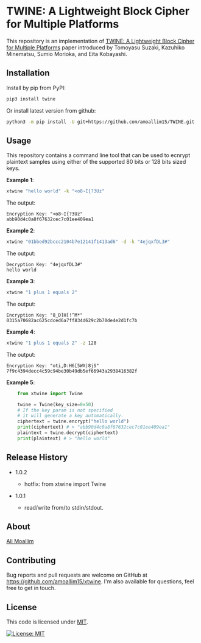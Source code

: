 # TWINE: A Lightweight Block Cipher for Multiple Platforms

This repository is an implementation of [TWINE: A Lightweight Block Cipher for Multiple Platforms](TWINE_A_Lightweight_Block_Cipher_for_Multiple_Platforms.pdf) paper introduced by Tomoyasu Suzaki, Kazuhiko Minematsu, Sumio Morioka, and Eita Kobayashi.

## Installation

Install by pip from PyPI:

```sh
pip3 install twine
```

Or install latest version from github:

```sh
python3 -m pip install -U git+https://github.com/amoallim15/TWINE.git
```

## Usage
This repository contains a command line tool that can be used to ecnrypt plaintext samples using either of the supported 80 bits or 128 bits sized keys.

**Example 1**:

```sh
xtwine "hello world" -k "<o8~I{?3Uz"
```

The output:

```
Encryption Key: "<o8~I{?3Uz"
abb90d4c0a8f67632cec7c01ee409ea1
```

**Example 2**:

```sh
xtwine "01bbed92bccc2104b7e12141f1413ad6" -d -k "4ejqxfDL3#"
```

The output:

```
Decryption Key: "4ejqxfDL3#"
hello world
```

**Example 3**:

```sh
xtwine "1 plus 1 equals 2"
```

The output:

```
Encryption Key: "8_D]H[!^M*"
0315a70682ac625cdced6a7ff834d629c2b70de4e2d1fc7b
```

**Example 4**:

```sh
xtwine "1 plus 1 equals 2" -z 128
```

The output:

```
Encryption Key: "oti,D:H6[5WX|8jS"
7f9c4394decc4c59c94be30b49db5ef66943a2938416382f
```

**Example 5**:

```py
    from xtwine import Twine

    twine = Twine(key_size=0x50)
    # If the key param is not specified
    # it will generate a key automatically.
    ciphertext = twine.encrypt("hello world")
    print(ciphertext) # > "abb90d4c0a8f67632cec7c01ee409ea1"
    plaintext = twine.decrypt(ciphertext)
    print(plaintext) # > "hello world"
```

## Release History

* 1.0.2
    * hotfix: from xtwine import Twine

* 1.0.1
    * read/write from/to stdin/stdout.

## About

[Ali Moallim](mailto:amoallim15@gmail.com)

## Contributing

Bug reports and pull requests are welcome on GitHub at https://github.com/amoallim15/xtwine.
I'm also available for questions, feel free to get in touch.

## License
This code is licensed under [MIT](https://opensource.org/licenses/MIT).

[![License: MIT](https://img.shields.io/badge/License-MIT-yellow.svg)](https://opensource.org/licenses/MIT)
